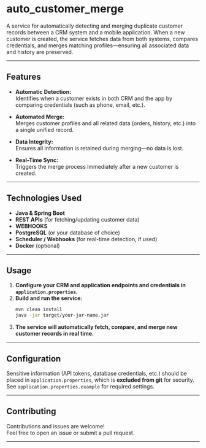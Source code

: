 # auto_customer_merge

A service for automatically detecting and merging duplicate customer records between a CRM system and a mobile application. When a new customer is created, the service fetches data from both systems, compares credentials, and merges matching profiles—ensuring all associated data and history are preserved.

---

## Features

- **Automatic Detection:**  
  Identifies when a customer exists in both CRM and the app by comparing credentials (such as phone, email, etc.).

- **Automated Merge:**  
  Merges customer profiles and all related data (orders, history, etc.) into a single unified record.

- **Data Integrity:**  
  Ensures all information is retained during merging—no data is lost.

- **Real-Time Sync:**  
  Triggers the merge process immediately after a new customer is created.

---

## Technologies Used

- **Java & Spring Boot**
- **REST APIs** (for fetching/updating customer data)
- **WEBHOOKS** 
- **PostgreSQL** (or your database of choice)
- **Scheduler / Webhooks** (for real-time detection, if used)
- **Docker** (optional)

---

## Usage

1. **Configure your CRM and application endpoints and credentials in `application.properties`.**
2. **Build and run the service:**
    ```bash
    mvn clean install
    java -jar target/your-jar-name.jar
    ```
3. **The service will automatically fetch, compare, and merge new customer records in real time.**

---

## Configuration

Sensitive information (API tokens, database credentials, etc.) should be placed in `application.properties`, which is **excluded from git** for security.  
See `application.properties.example` for required settings.

---

## Contributing

Contributions and issues are welcome!  
Feel free to open an issue or submit a pull request.

---

